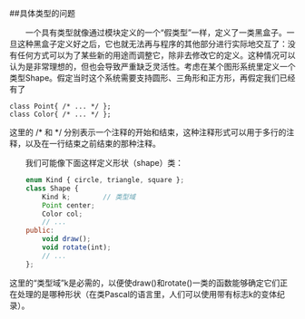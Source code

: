 ##具体类型的问题

&emsp;&emsp;一个具有类型就像通过模块定义的一个“假类型”一样，定义了一类黑盒子。一旦这种黑盒子定义好之后，它也就无法再与程序的其他部分进行实际地交互了：没有任何方式可以为了某些新的用途而调整它，除非去修改它的定义。这种情况可以认为是非常理想的，但也会导致严重缺乏灵活性。考虑在某个图形系统里定义一个类型Shape。假定当时这个系统需要支持圆形、三角形和正方形，再假定我们已经有了

    class Point{ /* ... */ };
    class Color{ /* ... */ };
    
这里的 /* 和 */ 分别表示一个注释的开始和结束，这种注释形式可以用于多行的注释，以及在一行结束之前结束的那种注释。

&emsp;&emsp;我们可能像下面这样定义形状（shape）类：

```javascript
    enum Kind { circle, triangle, square };
    class Shape {
        Kind k;        // 类型域
        Point center;
        Color col;
        // ...
    public:
        void draw();
        void rotate(int);
        // ...
    };
```

这里的“类型域”k是必需的，以便使draw()和rotate()一类的函数能够确定它们正在处理的是哪种形状（在类Pascal的语言里，人们可以使用带有标志k的变体纪录）。